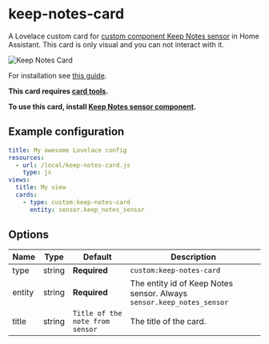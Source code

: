 # keep-notes-card
A Lovelace custom card for [custom component Keep Notes sensor](https://github.com/klejejs/ha_keep_notes_sensor) in Home Assistant. 
This card is only visual and you can not interact with it.

<img src="https://github.com/klejejs/lovelace-keep-notes-card/blob/master/keep-notes-card.jpg" alt="Keep Notes Card" />

For installation see [this guide](https://github.com/thomasloven/hass-config/wiki/Lovelace-Plugins).


**This card requires [card tools](https://github.com/thomasloven/lovelace-card-tools).**


**To use this card, install [Keep Notes sensor component](https://github.com/klejejs/ha_keep_notes_sensor).**


## Example configuration



```yaml
title: My awesome Lovelace config
resources:
  - url: /local/keep-notes-card.js
    type: js
views:
  title: My view
  cards:
    - type: custom:keep-notes-card
      entity: sensor.keep_notes_sensor
```

## Options

| Name | Type | Default | Description
| ---- | ---- | ------- | -----------
| type | string | **Required** | `custom:keep-notes-card`
| entity | string | **Required** | The entity id of Keep Notes sensor. Always `sensor.keep_notes_sensor`
| title | string | `Title of the note from sensor` | The title of the card.
